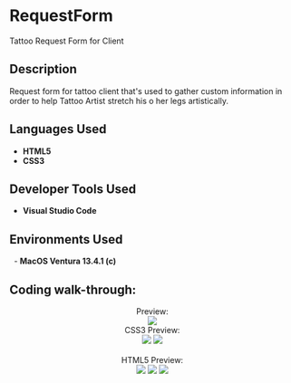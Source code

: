 # RequestForm
Tattoo Request Form for Client

 <!-- ### [YouTube Demonstration](https://youtu.be/7eJexJVCqJo)-->

<h2>Description</h2>
Request form for tattoo client that's used to gather custom information in order to help Tattoo Artist stretch his o her legs artistically. 

<br />


<h2>Languages Used</h2>

- <b>HTML5</b>
- <b>CSS3</b>

<h2>Developer Tools Used</h2>

- <b>Visual Studio Code</b>

<h2>Environments Used </h2>
 
- <b>MacOS Ventura 13.4.1 (c)</b>

<h2>Coding walk-through:</h2>

<p align="center">
Preview: <br/>
<img src=https://i.imgur.com/GpMfBWX.png/>
<br />
 CSS3 Preview: <br/>
<img src=https://i.imgur.com/l1e1DWg.png/>
<img src=https://i.imgur.com/TnvAFMg.png/>
<br>
<br />
 HTML5 Preview: <br/>
<img src=https://i.imgur.com/yLaCB29.png/>
<img src=https://i.imgur.com/9bDad2J.png/>
<img src=https://i.imgur.com/mpouVMz.png/>
<br>
</p>

<!--
 ```diff
- text in red
+ text in green
! text in orange
# text in gray
@@ text in purple (and bold)@@
```
--!>
 
